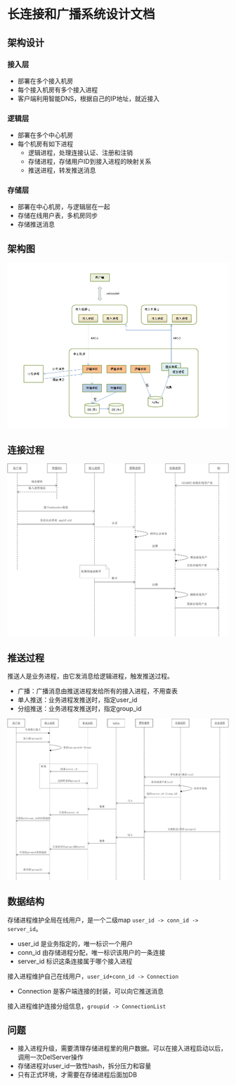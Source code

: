 # 长连接和广播系统设计文档

## 架构设计

### 接入层

* 部署在多个接入机房
* 每个接入机房有多个接入进程
* 客户端利用智能DNS，根据自己的IP地址，就近接入

### 逻辑层

* 部署在多个中心机房
* 每个机房有如下进程
    * 逻辑进程，处理连接认证、注册和注销
    * 存储进程，存储用户ID到接入进程的映射关系
    * 推送进程，转发推送消息

### 存储层

* 部署在中心机房，与逻辑层在一起
* 存储在线用户表，多机房同步
* 存储推送消息

## 架构图

![arch](arch1.png)

## 连接过程

![connect](connect.png)

## 推送过程

推送人是业务进程，由它发消息给逻辑进程，触发推送过程。

* 广播：广播消息由推送进程发给所有的接入进程，不用查表
* 单人推送：业务进程发推送时，指定user_id
* 分组推送：业务进程发推送时，指定group_id

![push](push.png)

## 数据结构

存储进程维护全局在线用户，是一个二级map `user_id -> conn_id -> server_id`。 

* user_id 是业务指定的，唯一标识一个用户
* conn_id 由存储进程分配，唯一标识该用户的一条连接
* server_id 标识这条连接属于哪个接入进程

接入进程维护自己在线用户，`user_id+conn_id -> Connection`

* Connection 是客户端连接的封装，可以向它推送消息

接入进程维护连接分组信息，`groupid -> ConnectionList`

## 问题

* 接入进程升级，需要清理存储进程里的用户数据。可以在接入进程启动以后，调用一次DelServer操作
* 存储进程对user_id一致性hash，拆分压力和容量
* 只有正式环境，才需要在存储进程后面加DB

